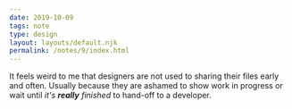 ```yaml
---
date: 2019-10-09
tags: note
type: design
layout: layouts/default.njk
permalink: /notes/9/index.html
---
```


It feels weird to me that designers are not used to sharing their files early and often. Usually because they are ashamed to show work in progress or wait until *it's **really** finished* to hand-off to a developer.
